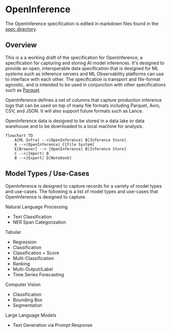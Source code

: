 # OpenInference

The OpenInference specification is edited in markdown files found in the [spec directory](./spec/README.md).

## Overview

This is a a working draft of the specification for OpenInference, a specification for capturing and storing AI model inferences. It's designed to provide an open, interoperable data specification that is designed for ML systems such as inference servers and ML Observability platforms can use to interface with each other. The specification is transport and file-format agnostic, and is intended to be used in conjunction with other specifications such as [Parquet](https://github.com/apache/parquet-format).

OpenInference defines a set of columns that capture production inference logs that can be used on top of many file formats including Parquet, Avro, CSV, and JSON. It will also support future formats such as Lance.

OpenInference data is designed to be stored in a data lake or data warehouse and to be downloaded to a local machine for analysis.

```mermaid
flowchart TD
    A[ML Infra] -->|OpenInference| B[Inference Store]
    A -->|OpenInference| C[File System]
    E[Browser] --> |OpenInference| B[Inference Store]
    C -->|Import| B
    B -->|Export| D[Notebook]
```

## Model Types / Use-Cases

OpenInference is designed to capture records for a variety of model types and use-cases. The following is a list of model types and use-cases that OpenInference is designed to capture.

Natural Language Processing

-   Text Classification
-   NER Span Categorization

Tabular

-   Regression
-   Classification
-   Classification + Score
-   Multi-Classification
-   Ranking
-   Multi-Output/Label
-   Time Series Forecasting

Computer Vision

-   Classification
-   Bounding Box
-   Segmentation

Large Language Models

-   Text Generation via Prompt Response
